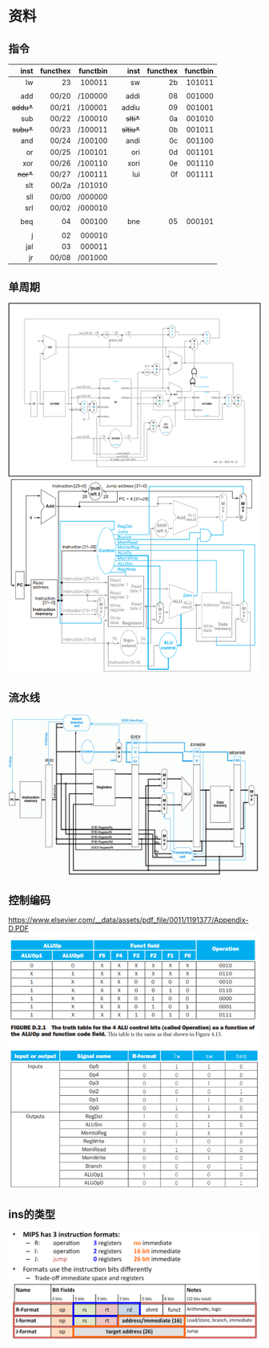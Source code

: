 # 资料

## 指令

|inst   |functhex|functbin|   |inst   |functhex|functbin|
|------:|------:|------:|---|------:|------:|------:|
|lw     |23     |100011 |   |sw     |2b     |101011 |
||
|add    |00/20  |/100000|   |addi   |08     |001000 |
|~~addu*~~|00/21|/100001|   |addiu  |09     |001001 |
|sub    |00/22  |/100010|   |~~slti*~~|0a   |001010 |
|~~subu*~~|00/23|/100011|   |~~sltiu*~~|0b  |001011 |
|and    |00/24  |/100100|   |andi   |0c     |001100 |
|or     |00/25  |/100101|   |ori    |0d     |001101 |
|xor    |00/26  |/100110|   |xori   |0e     |001110 |
|~~nor*~~|00/27 |/100111|   |lui    |0f     |001111 |
|slt    |00/2a  |/101010|
|sll    |00/00  |/000000|
|srl    |00/02  |/000010|
||
|beq    |04     |000100 |   |bne    |05     |000101 |
||
|j      |02     |000010 |
|jal    |03     |000011 |
|jr     |00/08  |/001000|

## 单周期

![png](./设计-单周期.png)
![png](./material/单周期.png)

## 流水线

![png](./material/流水线.png)

## 控制编码

<https://www.elsevier.com/__data/assets/pdf_file/0011/1191377/Appendix-D.PDF>
![png](./material/ALUctrl.png)
![png](./material/ctrl.png)

## ins的类型

![png](./material/ins分类.png)

